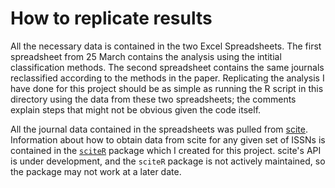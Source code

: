 # How to replicate results
All the necessary data is contained in the two Excel Spreadsheets. The first spreadsheet from 25 March contains the analysis using the intitial classification methods. The second spreadsheet contains the same journals reclassified according to the methods in the paper. Replicating the analysis I have done for this project should be as simple as running the R script in this directory using the data from these two spreadsheets; the comments explain steps that might not be obvious given the code itself.

All the journal data contained in the spreadsheets was pulled from [scite](https://scite.ai). Information about how to obtain data from scite for any given set of ISSNs is contained in the [`sciteR`](https://github.com/masonrhayes/sciteR) package which I created for this project. scite's API is under development, and the `sciteR` package is not actively maintained, so the package may not work at a later date.
